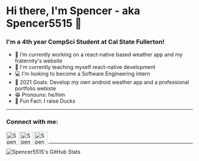 # Hi there, I'm Spencer - aka Spencer5515 👋

### I'm a 4th year CompSci Student at Cal State Fullerton!

- 🔭 I’m currently working on a react-native based weather app and my fraternity's website
- 🌾 I'm currently teaching myself react-native development
- 💻 I'm looking to become a Software Engineering intern
- 📸 2021 Goals: Develop my own android weather app and a professional portfolio webiste 
- 😁 Pronouns: he/him
- 🦆 Fun Fact: I raise Ducks

---

### Connect with me:

[<img align="left" alt="Spencer5515 | LinkedIn" width="35px" src="https://img.icons8.com/color/144/000000/linkedin.png" />][linkedin]
[<img align="left" alt="Spencer5515 | Instagram" width="35px" src="https://img.icons8.com/fluent/144/000000/instagram-new.png" />][instagram]
[<img align="left" alt="Spencer5515 | Unsplash" width= "35px" src="https://img.icons8.com/nolan/128/unsplash.png" />][Unsplash]

<br />

---

<img align="left" alt="Spencer5515's GitHub Stats" src="https://github-readme-stats.vercel.app/api?username=Spencer5515&show_icons=true*hide_border=true" />


[instagram]: https://instagram.com/spencer.demera
[Unsplash]: https://unsplash.com/@spencer_demera
[linkedin]: https://www.linkedin.com/in/~spencer-demera/
